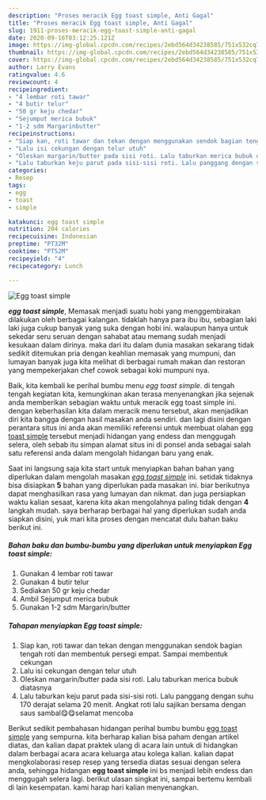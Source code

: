 ```yaml
---
description: "Proses meracik Egg toast simple, Anti Gagal"
title: "Proses meracik Egg toast simple, Anti Gagal"
slug: 1911-proses-meracik-egg-toast-simple-anti-gagal
date: 2020-09-16T03:12:25.121Z
image: https://img-global.cpcdn.com/recipes/2ebd564d34238585/751x532cq70/egg-toast-simple-foto-resep-utama.jpg
thumbnail: https://img-global.cpcdn.com/recipes/2ebd564d34238585/751x532cq70/egg-toast-simple-foto-resep-utama.jpg
cover: https://img-global.cpcdn.com/recipes/2ebd564d34238585/751x532cq70/egg-toast-simple-foto-resep-utama.jpg
author: Larry Evans
ratingvalue: 4.6
reviewcount: 4
recipeingredient:
- "4 lembar roti tawar"
- "4 butir telur"
- "50 gr keju chedar"
- "Sejumput merica bubuk"
- "1-2 sdm Margarinbutter"
recipeinstructions:
- "Siap kan, roti tawar dan tekan dengan menggunakan sendok bagian tengah roti dan membentuk persegi empat. Sampai membentuk cekungan"
- "Lalu isi cekungan dengan telur utuh"
- "Oleskan margarin/butter pada sisi roti. Lalu taburkan merica bubuk diatasnya"
- "Lalu taburkan keju parut pada sisi-sisi roti. Lalu panggang dengan suhu 170 derajat selama 20 menit. Angkat roti lalu sajikan bersama dengan saus sambal😋😋selamat mencoba"
categories:
- Resep
tags:
- egg
- toast
- simple

katakunci: egg toast simple 
nutrition: 204 calories
recipecuisine: Indonesian
preptime: "PT32M"
cooktime: "PT52M"
recipeyield: "4"
recipecategory: Lunch

---
```



![Egg toast simple](https://img-global.cpcdn.com/recipes/2ebd564d34238585/751x532cq70/egg-toast-simple-foto-resep-utama.jpg)

<b><i>egg toast simple</i></b>, Memasak menjadi suatu hobi yang menggembirakan dilakukan oleh berbagai kalangan. tidaklah hanya para ibu ibu, sebagian laki laki juga cukup banyak yang suka dengan hobi ini. walaupun hanya untuk sekedar seru seruan dengan sahabat atau memang sudah menjadi kesukaan dalam dirinya. maka dari itu dalam dunia masakan sekarang tidak sedikit ditemukan pria dengan keahlian memasak yang mumpuni, dan lumayan banyak juga kita melihat di berbagai rumah makan dan restoran yang mempekerjakan chef cowok sebagai koki mumpuni nya.



Baik, kita kembali ke perihal bumbu menu <i>egg toast simple</i>. di tengah tengah kegiatan kita, kemungkinan akan terasa menyenangkan jika sejenak anda memberikan sebagian waktu untuk meracik egg toast simple ini. dengan keberhasilan kita dalam meracik menu tersebut, akan menjadikan diri kita bangga dengan hasil masakan anda sendiri. dan lagi disini dengan perantara situs ini anda akan memiliki referensi untuk membuat olahan <u>egg toast simple</u> tersebut menjadi hidangan yang endess dan menggugah selera, oleh sebab itu simpan alamat situs ini di ponsel anda sebagai salah satu referensi anda dalam mengolah hidangan baru yang enak.


Saat ini langsung saja kita start untuk menyiapkan bahan bahan yang diperlukan dalam mengolah masakan <u><i>egg toast simple</i></u> ini. setidak tidaknya bisa disiapkan <b>5</b> bahan yang diperlukan pada masakan ini. biar berikutnya dapat menghasilkan rasa yang lumayan dan nikmat. dan juga persiapkan waktu kalian sesaat, karena kita akan mengolahnya paling tidak dengan <b>4</b> langkah mudah. saya berharap berbagai hal yang diperlukan sudah anda siapkan disini, yuk mari kita proses dengan mencatat dulu bahan baku berikut ini.

<!--inarticleads1-->

##### Bahan baku dan bumbu-bumbu yang diperlukan untuk menyiapkan Egg toast simple:

1. Gunakan 4 lembar roti tawar
1. Gunakan 4 butir telur
1. Sediakan 50 gr keju chedar
1. Ambil Sejumput merica bubuk
1. Gunakan 1-2 sdm Margarin/butter




<!--inarticleads2-->

##### Tahapan menyiapkan Egg toast simple:

1. Siap kan, roti tawar dan tekan dengan menggunakan sendok bagian tengah roti dan membentuk persegi empat. Sampai membentuk cekungan
1. Lalu isi cekungan dengan telur utuh
1. Oleskan margarin/butter pada sisi roti. Lalu taburkan merica bubuk diatasnya
1. Lalu taburkan keju parut pada sisi-sisi roti. Lalu panggang dengan suhu 170 derajat selama 20 menit. Angkat roti lalu sajikan bersama dengan saus sambal😋😋selamat mencoba




Berikut sedikit pembahasan hidangan perihal bumbu bumbu <u>egg toast simple</u> yang sempurna. kita berharap kalian bisa paham dengan artikel diatas, dan kalian dapat praktek ulang di acara lain untuk di hidangkan dalam berbagai acara acara keluarga atau kolega kalian. kalian dapat mengkolaborasi resep resep yang tersedia diatas sesuai dengan selera anda, sehingga hidangan <b>egg toast simple</b> ini bs menjadi lebih endess dan menggugah selera lagi. berikut ulasan singkat ini, sampai bertemu kembali di lain kesempatan. kami harap hari kalian menyenangkan.
